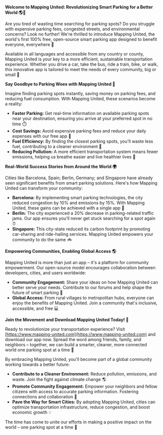**Welcome to Mapping United: Revolutionizing Smart Parking for a Better World 🌎🚗**

Are you tired of wasting time searching for parking spots? Do you struggle with expensive parking fees, congested streets, and environmental concerns? Look no further! We're thrilled to introduce Mapping United, the world's first 100% free, open-source smart parking app designed to benefit everyone, everywhere 🌟

Available in all languages and accessible from any country or county, Mapping United is your key to a more efficient, sustainable transportation experience. Whether you drive a car, take the bus, ride a train, bike, or walk, this innovative app is tailored to meet the needs of every community, big or small 🚀

**Say Goodbye to Parking Woes with Mapping United 🚗**

Imagine finding parking spots instantly, saving money on parking fees, and reducing fuel consumption. With Mapping United, these scenarios become a reality:

*   **Faster Parking:** Get real-time information on available parking spots near your destination, ensuring you arrive at your preferred spot in no time ⏱️
*   **Cost Savings:** Avoid expensive parking fees and reduce your daily expenses with our free app 🤑
*   **Fuel Efficiency:** By finding the closest parking spots, you'll waste less fuel, contributing to a cleaner environment 💚
*   **Reducing Pollution:** A more efficient transportation system means fewer emissions, helping us breathe easier and live healthier lives 🌿

**Real-World Success Stories from Around the World 🌍**

Cities like Barcelona, Spain; Berlin, Germany; and Singapore have already seen significant benefits from smart parking solutions. Here's how Mapping United can transform your community:

*   **Barcelona:** By implementing smart parking technologies, the city reduced congestion by 10% and emissions by 15%. With Mapping United, these gains can be achieved with a single app 🌊
*   **Berlin:** The city experienced a 20% decrease in parking-related traffic jams. Our app ensures you'll never get stuck searching for a spot again ⏰
*   **Singapore:** This city-state reduced its carbon footprint by promoting car-sharing and ride-hailing services. Mapping United empowers your community to do the same 🚲

**Empowering Communities, Enabling Global Access 🌎**

Mapping United is more than just an app – it's a platform for community empowerment. Our open-source model encourages collaboration between developers, cities, and users worldwide:

*   **Community Engagement:** Share your ideas on how Mapping United can better serve your needs. Contribute to our forums and help shape the future of smart parking 🤝
*   **Global Access:** From rural villages to metropolitan hubs, everyone can enjoy the benefits of Mapping United. Join a community that's inclusive, accessible, and free 💻

**Join the Movement and Download Mapping United Today! 🚀**

Ready to revolutionize your transportation experience? Visit [https://www.mapping-united.com](https://www.mapping-united.com) and download our app now. Spread the word among friends, family, and neighbors – together, we can build a smarter, cleaner, more connected world one parking spot at a time 🌟

By embracing Mapping United, you'll become part of a global community working towards a better future:

*   **Contribute to a Cleaner Environment:** Reduce pollution, emissions, and waste. Join the fight against climate change 🌎
*   **Promote Community Engagement:** Empower your neighbors and fellow citizens with access to accurate parking information. Fostering connections and collaboration 💬
*   **Pave the Way for Smart Cities:** By adopting Mapping United, cities can optimize transportation infrastructure, reduce congestion, and boost economic growth 💡

The time has come to unite our efforts in making a positive impact on the world – one parking spot at a time 🌟